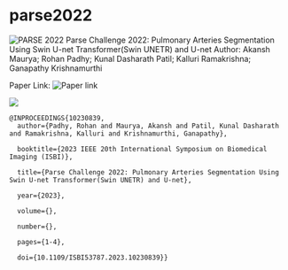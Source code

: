 # parse2022
![PARSE 2022](https://rumc-gcorg-p-public.s3.amazonaws.com/b/658/Binner_xO7S9hh.x10.jpeg)
Parse Challenge 2022: Pulmonary Arteries Segmentation Using Swin U-net Transformer(Swin UNETR) and U-net
Author: Akansh Maurya; Rohan Padhy; Kunal Dasharath Patil; Kalluri Ramakrishna; Ganapathy Krishnamurthi

Paper Link: ![Paper link](https://ieeexplore.ieee.org/document/10230839) 

![](https://ieeexplore.ieee.org/mediastore_new/IEEE/content/media/10230311/10230322/10230839/padhy1-p4-padhy-small.gif)

```
@INPROCEEDINGS{10230839,
  author={Padhy, Rohan and Maurya, Akansh and Patil, Kunal Dasharath and Ramakrishna, Kalluri and Krishnamurthi, Ganapathy},

  booktitle={2023 IEEE 20th International Symposium on Biomedical Imaging (ISBI)}, 

  title={Parse Challenge 2022: Pulmonary Arteries Segmentation Using Swin U-net Transformer(Swin UNETR) and U-net}, 

  year={2023},

  volume={},

  number={},

  pages={1-4},

  doi={10.1109/ISBI53787.2023.10230839}}
```
